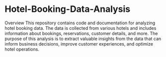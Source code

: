 # Hotel-Booking-Data-Analysis

Overview
This repository contains code and documentation for analyzing hotel booking data. The data is collected from various hotels and includes information about bookings, reservations, customer details, and more. The purpose of this analysis is to extract valuable insights from the data that can inform business decisions, improve customer experiences, and optimize hotel operations.
